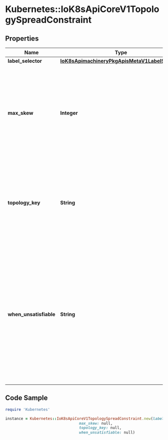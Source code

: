 # Kubernetes::IoK8sApiCoreV1TopologySpreadConstraint

## Properties

Name | Type | Description | Notes
------------ | ------------- | ------------- | -------------
**label_selector** | [**IoK8sApimachineryPkgApisMetaV1LabelSelector**](IoK8sApimachineryPkgApisMetaV1LabelSelector.md) |  | [optional] 
**max_skew** | **Integer** | MaxSkew describes the degree to which pods may be unevenly distributed. It&#39;s the maximum permitted difference between the number of matching pods in any two topology domains of a given topology type. For example, in a 3-zone cluster, MaxSkew is set to 1, and pods with the same labelSelector spread as 1/1/0: | zone1 | zone2 | zone3 | |   P   |   P   |       | - if MaxSkew is 1, incoming pod can only be scheduled to zone3 to become 1/1/1; scheduling it onto zone1(zone2) would make the ActualSkew(2-0) on zone1(zone2) violate MaxSkew(1). - if MaxSkew is 2, incoming pod can be scheduled onto any zone. It&#39;s a required field. Default value is 1 and 0 is not allowed. | 
**topology_key** | **String** | TopologyKey is the key of node labels. Nodes that have a label with this key and identical values are considered to be in the same topology. We consider each &lt;key, value&gt; as a \&quot;bucket\&quot;, and try to put balanced number of pods into each bucket. It&#39;s a required field. | 
**when_unsatisfiable** | **String** | WhenUnsatisfiable indicates how to deal with a pod if it doesn&#39;t satisfy the spread constraint. - DoNotSchedule (default) tells the scheduler not to schedule it - ScheduleAnyway tells the scheduler to still schedule it It&#39;s considered as \&quot;Unsatisfiable\&quot; if and only if placing incoming pod on any topology violates \&quot;MaxSkew\&quot;. For example, in a 3-zone cluster, MaxSkew is set to 1, and pods with the same labelSelector spread as 3/1/1: | zone1 | zone2 | zone3 | | P P P |   P   |   P   | If WhenUnsatisfiable is set to DoNotSchedule, incoming pod can only be scheduled to zone2(zone3) to become 3/2/1(3/1/2) as ActualSkew(2-1) on zone2(zone3) satisfies MaxSkew(1). In other words, the cluster can still be imbalanced, but scheduler won&#39;t make it *more* imbalanced. It&#39;s a required field. | 

## Code Sample

```ruby
require 'Kubernetes'

instance = Kubernetes::IoK8sApiCoreV1TopologySpreadConstraint.new(label_selector: null,
                                 max_skew: null,
                                 topology_key: null,
                                 when_unsatisfiable: null)
```


